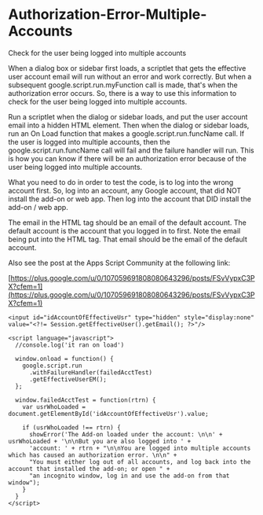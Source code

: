# Authorization-Error-Multiple-Accounts
Check for the user being logged into multiple accounts

When a dialog box or sidebar first loads, a scriptlet that gets the effective user account email will run without an error and work correctly.  But when a subsequent google.script.run.myFunction call is made, that's when the authorization error occurs.  So, there is a way to use this information to check for the user being logged into multiple accounts.

Run a scriptlet when the dialog or sidebar loads, and put the user account email into a hidden HTML element.  Then when the dialog or sidebar loads, run an On Load function that makes a google.script.run.funcName call.  If the user is logged into multiple accounts, then the google.script.run.funcName call will fail and the failure handler will run.  This is how you can know if there will be an authorization error because of the user being logged into multiple accounts.

What you need to do in order to test the code, is to log into the wrong account first. So, log into an account, any Google account, that did NOT install the add-on or web app. Then log into the account that DID install the add-on / web app.

The email in the HTML tag should be an email of the default account. The default account is the account that you logged in to first.  Note the email being put into the HTML tag.  That email should be the email of the default account.

Also see the post at the Apps Script Community at the following link:

[https://plus.google.com/u/0/107059691808080643296/posts/FSvVypxC3PX?cfem=1](https://plus.google.com/u/0/107059691808080643296/posts/FSvVypxC3PX?cfem=1)

    <input id="idAccountOfEffectiveUsr" type="hidden" style="display:none" value="<?!= Session.getEffectiveUser().getEmail(); ?>"/>

    <script language="javascript">
      //console.log('it ran on load')

      window.onload = function() {
        google.script.run
          .withFailureHandler(failedAcctTest)
          .getEffectiveUserEM();
      };

      window.failedAcctTest = function(rtrn) {
        var usrWhoLoaded = document.getElementById('idAccountOfEffectiveUsr').value;
    
        if (usrWhoLoaded !== rtrn) {
          showError('The Add-on loaded under the account: \n\n' + usrWhoLoaded + '\n\nBut you are also logged into ' +
          'account: ' + rtrn + "\n\nYou are logged into multiple accounts which has caused an authorization error. \n\n" +
          "You must either log out of all accounts, and log back into the account that installed the add-on; or open " +
          "an incognito window, log in and use the add-on from that window");
        }
      }
    </script>
